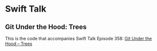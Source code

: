 # Swift Talk
## Git Under the Hood: Trees

This is the code that accompanies Swift Talk Episode 358: [Git Under the Hood – Trees](https://talk.objc.io/episodes/S01E358-git-under-the-hood-trees)
